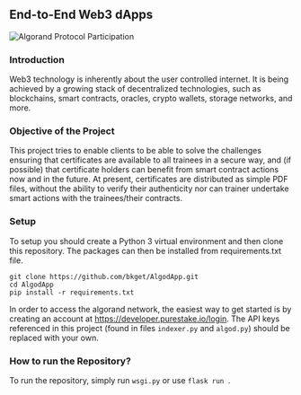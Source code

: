 ## End-to-End Web3 dApps
![Algorand Protocol Participation](https://miro.medium.com/max/720/1*cXWnSYwoGO1zR6ASBBczHg.png)

### Introduction
Web3 technology is inherently about the user controlled internet. It is being achieved by a growing stack of decentralized technologies, such as blockchains, smart contracts, oracles, crypto wallets, storage networks, and more.

### Objective of the Project
This project tries to enable clients to be able to solve the challenges ensuring that certificates are available to all trainees in a secure way, and (if possible) that certificate holders can benefit from smart contract actions now and in the future. At present, certificates are distributed as simple PDF files, without the ability to verify their authenticity nor can trainer undertake smart actions with the trainees/their contracts.

### Setup
To setup you should create a Python 3 virtual environment and then clone this repository. The packages can then be installed from requirements.txt file.

``` 
git clone https://github.com/bkget/AlgodApp.git
cd AlgodApp
pip install -r requirements.txt
```

In order to access the algorand network, the easiest way to get started is by creating an account
at https://developer.purestake.io/login. 
The API keys referenced in this project (found in files `indexer.py` and `algod.py`) should be replaced with your own. 

### How to run the Repository?
To run the repository, simply run `wsgi.py` or use `flask run `.
